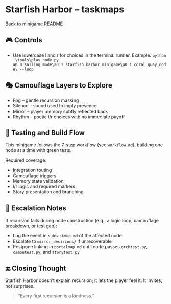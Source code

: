 
# Starfish Harbor – taskmaps

[Back to minigame README](../README.md)

## 🎮 Controls

- Use lowercase l and r for choices in the terminal runner.
	Example: `python .\tools\play_node.py a0_0_sailing_mode\a0_1_starfish_harbor_minigame\a0_1_coral_quay_node\ --loop`

## 🎭 Camouflage Layers to Explore

- Fog – gentle recursion masking
- Silence – sound used to imply presence
- Mirror – player memory subtly reflected back
- Rhythm – poetic l/r choices with no immediate payoff

## 🧪 Testing and Build Flow

This minigame follows the 7-step workflow (see `workflow.md`), building one node at a time with green tests.

Required coverage:

- Integration routing
- Camouflage triggers
- Memory state validation
- l/r logic and required markers
- Story presentation and branching

## 🔁 Escalation Notes

If recursion fails during node construction (e.g., a logic loop, camouflage breakdown, or test gap):

- Log the event in `subtaskmap.md` of the affected node
- Escalate to `mirror_decisions/` if unrecoverable
- Postpone linking in `portalmap.md` until node passes `orchtest.py`, `camoutest.py`, and `storytest.py`

## 🔚 Closing Thought

Starfish Harbor doesn’t explain recursion; it lets the player feel it. It invites, not surprises.

> “Every first recursion is a kindness.”

